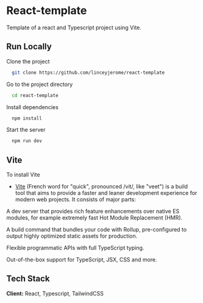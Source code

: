 
# React-template

Template of a react and Typescript project using Vite.


## Run Locally

Clone the project

```bash
  git clone https://github.com/linceyjerome/react-template
```

Go to the project directory

```bash
  cd react-template
```

Install dependencies

```bash
  npm install
```

Start the server

```bash
  npm run dev
```




## Vite

To install Vite
- [Vite](https://vitejs.dev/) (French word for "quick", pronounced /vit/, like "veet") is a build tool that aims to provide a faster and leaner development experience for modern web projects. It consists of major parts:

A dev server that provides rich feature enhancements over native ES modules, for example extremely fast Hot Module Replacement (HMR).

A build command that bundles your code with Rollup, pre-configured to output highly optimized static assets for production.

Flexible programmatic APIs with full TypeScript typing.

Out-of-the-box support for TypeScript, JSX, CSS and more.





## Tech Stack

**Client:** React, Typescript, TailwindCSS 


